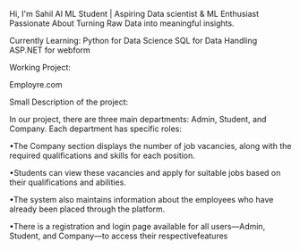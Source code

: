 Hi, I'm Sahil
AI ML Student | Aspiring Data scientist & ML Enthusiast Passionate About Turning Raw Data into meaningful insights.

Currently Learning:
  Python for Data Science
  SQL for Data Handling
  ASP.NET for webform

Working Project:

  Employre.com

Small Description of the project:

  In our project, there are three main departments: Admin, Student, and 
Company. Each department has specific roles:

 •The Company section displays the number of job vacancies, along with the 
required qualifications and skills for each position. 

•Students can view these vacancies and apply for suitable jobs based on 
their qualifications and abilities.

 •The system also maintains information about the employees who have 
already been placed through the platform.

 •There is a registration and login page available for all users—Admin, 
Student, and Company—to access their respectivefeatures
  
